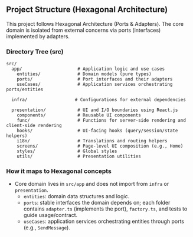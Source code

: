 ## Project Structure (Hexagonal Architecture)

This project follows Hexagonal Architecture (Ports & Adapters). The core domain is isolated from external concerns via ports (interfaces) implemented by adapters.

### Directory Tree (src)

```
src/
  app/                     # Application logic and use cases
    entities/              # Domain models (pure types)
    ports/                 # Port interfaces and their adapters
    useCases/              # Application services orchestrating ports/entities

  infra/                  # Configurations for external dependencies

  presentation/            # UI and I/O boundaries using React.js
    components/            # Reusable UI components
    func/                  # Functions for server-side rendering and client-side rendering
    hooks/                 # UI-facing hooks (query/session/state helpers)
    i18n/                  # Translations and routing helpers
    screens/               # Page-level UI composition (e.g., Home)
    styles/                # Global styles
    utils/                 # Presentation utilities
```

### How it maps to Hexagonal concepts

- Core domain lives in `src/app` and does not import from `infra` or `presentation`.
  - `entities`: domain data structures and logic.
  - `ports`: stable interfaces the domain depends on; each folder contains `adapter.ts` (implements the port), `factory.ts`, and tests to guide usage/contract.
  - `useCases`: application services orchestrating entities through ports (e.g., `SendMessage`).
